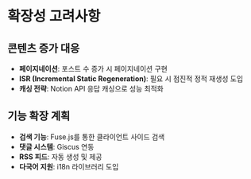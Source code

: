 # 확장성 고려사항

## 콘텐츠 증가 대응

- **페이지네이션**: 포스트 수 증가 시 페이지네이션 구현
- **ISR (Incremental Static Regeneration)**: 필요 시 점진적 정적 재생성 도입
- **캐싱 전략**: Notion API 응답 캐싱으로 성능 최적화

## 기능 확장 계획

- **검색 기능**: Fuse.js를 통한 클라이언트 사이드 검색
- **댓글 시스템**: Giscus 연동
- **RSS 피드**: 자동 생성 및 제공
- **다국어 지원**: i18n 라이브러리 도입
